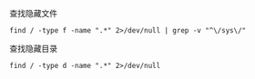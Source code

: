 查找隐藏文件

```
find / -type f -name ".*" 2>/dev/null | grep -v "^\/sys\/"
```



查找隐藏目录

```
find / -type d -name ".*" 2>/dev/null
```

